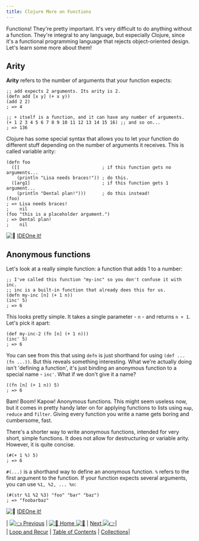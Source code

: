 ```yaml
---
title: Clojure More on Functions
---
```

Functions! They're pretty important. It's very difficult to do anything without a function. They're integral to any language, but especially Clojure, since it's a functional programming language that rejects object-oriented design. Let's learn some more about them!

## Arity

**Arity** refers to the number of arguments that your function expects:

    ;; add expects 2 arguments. Its arity is 2.
    (defn add [x y] (+ x y))
    (add 2 2)
    ; => 4

    ;; + itself is a function, and it can have any number of arguments.
    (+ 1 2 3 4 5 6 7 8 9 10 11 12 13 14 15 16) ;; and so on...
    ; => 136

Clojure has some special syntax that allows you to let your function do different stuff depending on the number of arguments it receives. This is called variable arity:

    (defn foo
      ([]                               ; if this function gets no arguments...
        (println "Lisa needs braces!")) ; do this.
      ([arg1]                           ; if this function gets 1 argument...
        (println "Dental plan!")))      ; do this instead!
    (foo)
    ; => Lisa needs braces!
    ;    nil
    (foo "this is a placeholder argument.")
    ; => Dental plan!
    ;    nil

![:rocket:](//forum.freecodecamp.com/images/emoji/emoji_one/rocket.png?v=2 ":rocket:") <a href='https://ideone.com/sXGplb' target='_blank' rel='nofollow'>IDEOne it!</a>

## Anonymous functions

Let's look at a really simple function: a function that adds 1 to a number:

    ;; I've called this function "my-inc" so you don't confuse it with inc.
    ;; inc is a built-in function that already does this for us.
    (defn my-inc [n] (+ 1 n))
    (inc' 5)
    ; => 6

This looks pretty simple. It takes a single parameter - `n` - and returns `n + 1`. Let's pick it apart:

    (def my-inc-2 (fn [n] (+ 1 n)))
    (inc' 5)
    ; => 6

You can see from this that using `defn` is just shorthand for using `(def ... (fn ...))`. But this reveals something interesting. What we're actually doing isn't 'defining a function', it's just binding an anonymous function to a special name - `inc'`. What if we don't give it a name?

    ((fn [n] (+ 1 n)) 5)
    ; => 6

Bam! Boom! Kapow! Anonymous functions. This might seem useless now, but it comes in pretty handy later on for applying functions to lists using `map`, `reduce` and `filter`. Giving every function you write a name gets boring and cumbersome, fast.

There's a shorter way to write anonymous functions, intended for very short, simple functions. It does not allow for destructuring or variable arity. However, it is quite concise.

    (#(+ 1 %) 5)
    ; => 6

`#(...)` is a shorthand way to define an anonymous function. `%` refers to the first argument to the function. If your function expects several arguments, you can use `%1, %2, ... %n`:

    (#(str %1 %2 %3) "foo" "bar" "baz")
    ; => "foobarbaz"

![:rocket:](//forum.freecodecamp.com/images/emoji/emoji_one/rocket.png?v=2 ":rocket:") <a href='https://ideone.com/roYRgS' target='_blank' rel='nofollow'>IDEOne it!</a>

| [![:point_left:](//forum.freecodecamp.com/images/emoji/emoji_one/point_left.png?v=2 ":point_left:") Previous](//forum.freecodecamp.com/t/clojure-loop-recur/18418) | [![:book:](//forum.freecodecamp.com/images/emoji/emoji_one/book.png?v=2 ":book:") Home ![:book:](//forum.freecodecamp.com/images/emoji/emoji_one/book.png?v=2 ":book:")](//forum.freecodecamp.com/t/clojure-resources/18422) | [Next ![:point_right:](//forum.freecodecamp.com/images/emoji/emoji_one/point_right.png?v=2 ":point_right:")](//forum.freecodecamp.com/t/clojure-collections/18411)|  
| [Loop and Recur](//forum.freecodecamp.com/t/clojure-loop-recur/18418) | [Table of Contents](//forum.freecodecamp.com/t/clojure-resources/18422) | <a href='/http://forum.freecodecamp.com/t/clojure-collections/18411' target='_blank' rel='nofollow'>Collections</a>|
